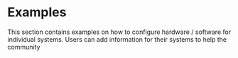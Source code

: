 # Examples

This section contains examples on how to configure hardware / software for individual systems. Users can add information for their systems to help the community 

